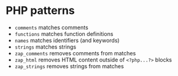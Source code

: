 PHP patterns
============

- `comments` matches comments
- `functions` matches function definitions
- `names` matches identifiers (and keywords)
- `strings` matches strings
- `zap_comments` removes comments from matches
- `zap_html` removes HTML content outside of `<?php...?>` blocks
- `zap_strings` removes strings from matches
